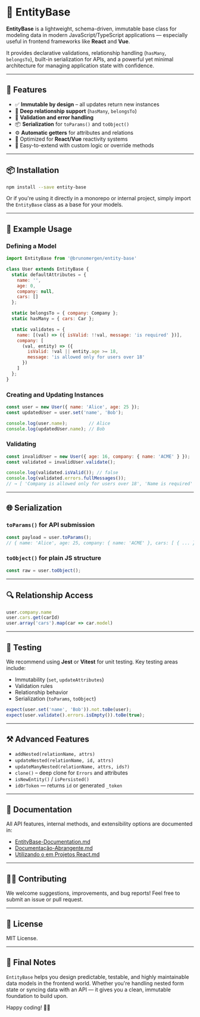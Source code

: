 # 🧩 EntityBase

**EntityBase** is a lightweight, schema-driven, immutable base class for modeling data in modern JavaScript/TypeScript applications — especially useful in frontend frameworks like **React** and **Vue**.

It provides declarative validations, relationship handling (`hasMany`, `belongsTo`), built-in serialization for APIs, and a powerful yet minimal architecture for managing application state with confidence.

---

## 🚀 Features

- ✅ **Immutable by design** – all updates return new instances
- 🔁 **Deep relationship support** (`hasMany`, `belongsTo`)
- 🧪 **Validation and error handling**
- 📦 **Serialization** for `toParams()` and `toObject()`
- ⚙️ **Automatic getters** for attributes and relations
- 🧠 Optimized for **React/Vue** reactivity systems
- 🧼 Easy-to-extend with custom logic or override methods

---

## 📦 Installation

```bash
npm install --save entity-base
```

Or if you're using it directly in a monorepo or internal project, simply import the `EntityBase` class as a base for your models.

---

## 🧱 Example Usage

### Defining a Model

```js
import EntityBase from '@brunomergen/entity-base'

class User extends EntityBase {
  static defaultAttributes = {
    name: '',
    age: 0,
    company: null,
    cars: []
  };

  static belongsTo = { company: Company };
  static hasMany = { cars: Car };

  static validates = {
    name: [(val) => ({ isValid: !!val, message: 'is required' })],
    company: [
      (val, entity) => ({
        isValid: !val || entity.age >= 18,
        message: 'is allowed only for users over 18'
      })
    ]
  };
}
```

### Creating and Updating Instances

```js
const user = new User({ name: 'Alice', age: 25 });
const updatedUser = user.set('name', 'Bob');

console.log(user.name);        // Alice
console.log(updatedUser.name); // Bob
```

### Validating

```js
const invalidUser = new User({ age: 16, company: { name: 'ACME' } });
const validated = invalidUser.validate();

console.log(validated.isValid()); // false
console.log(validated.errors.fullMessages());
// → [ 'Company is allowed only for users over 18', 'Name is required' ]
```

---

## 🌐 Serialization

### `toParams()` for API submission

```js
const payload = user.toParams();
// { name: 'Alice', age: 25, company: { name: 'ACME' }, cars: [ { ... }, ... ] }
```

### `toObject()` for plain JS structure

```js
const raw = user.toObject();
```

---

## 🔍 Relationship Access

```js
user.company.name
user.cars.get(carId)
user.array('cars').map(car => car.model)
```

---

## 🧪 Testing

We recommend using **Jest** or **Vitest** for unit testing. Key testing areas include:

- Immutability (`set`, `updateAttributes`)
- Validation rules
- Relationship behavior
- Serialization (`toParams`, `toObject`)

```js
expect(user.set('name', 'Bob')).not.toBe(user);
expect(user.validate().errors.isEmpty()).toBe(true);
```

---

## ⚒️ Advanced Features

- `addNested(relationName, attrs)`
- `updateNested(relationName, id, attrs)`
- `updateManyNested(relationName, attrs, ids?)`
- `clone()` – deep clone for `Errors` and attributes
- `isNewEntity()` / `isPersisted()`
- `idOrToken` — returns `id` or generated `_token`

---

## 📘 Documentation

All API features, internal methods, and extensibility options are documented in:

- [EntityBase-Documentation.md](docs/documentacao-abrangente.md)
- [Documentação-Abrangente.md](docs/entity_base-documentation.md)
- [Utilizando o em Projetos React.md](docs/utilizando-em-projetos-react.md)

---

## 👨‍💻 Contributing

We welcome suggestions, improvements, and bug reports! Feel free to submit an issue or pull request.

---

## 📄 License

MIT License.

---

## 🧠 Final Notes

`EntityBase` helps you design predictable, testable, and highly maintainable data models in the frontend world. Whether you're handling nested form state or syncing data with an API — it gives you a clean, immutable foundation to build upon.

Happy coding! 🔨🤖

